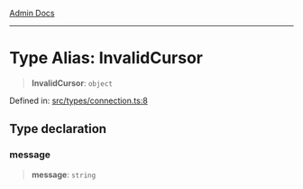 [Admin Docs](/)

***

# Type Alias: InvalidCursor

> **InvalidCursor**: `object`

Defined in: [src/types/connection.ts:8](https://github.com/PalisadoesFoundation/talawa-admin/blob/main/src/types/connection.ts#L8)

## Type declaration

### message

> **message**: `string`
